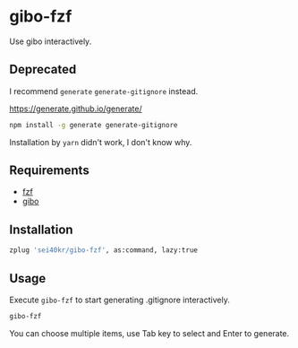 # gibo-fzf

Use gibo interactively.

## Deprecated

I recommend `generate` `generate-gitignore` instead.

https://generate.github.io/generate/

```zsh
npm install -g generate generate-gitignore
```

Installation by `yarn` didn't work, I don't know why.

## Requirements

* [fzf](https://github.com/junegunn/fzf)
* [gibo](https://github.com/simonwhitaker/gibo)

## Installation

```zsh
zplug 'sei40kr/gibo-fzf', as:command, lazy:true
```

## Usage

Execute `gibo-fzf` to start generating .gitignore interactively.

```sh
gibo-fzf
```

You can choose multiple items, use Tab key to select and Enter to generate.
